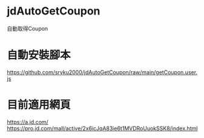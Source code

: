 # jdAutoGetCoupon
自動取得Coupon

# 自動安裝腳本
 https://github.com/sryku2000/jdAutoGetCoupon/raw/main/getCoupon.user.js

# 目前適用網頁
https://a.jd.com/
https://pro.jd.com/mall/active/2x6icJqA83ie6t1MVDRoUuokSSK8/index.html